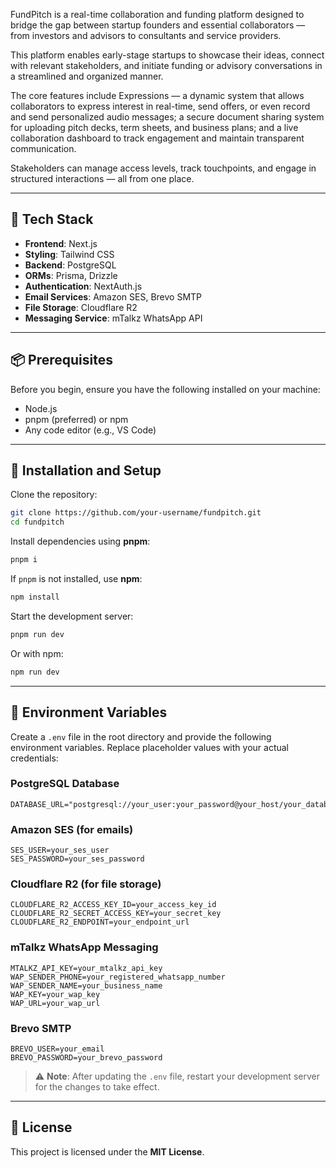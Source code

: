 FundPitch is a real-time collaboration and funding platform designed to bridge the gap between startup founders and essential collaborators — from investors and advisors to consultants and service providers.

This platform enables early-stage startups to showcase their ideas, connect with relevant stakeholders, and initiate funding or advisory conversations in a streamlined and organized manner.

The core features include Expressions — a dynamic system that allows collaborators to express interest in real-time, send offers, or even record and send personalized audio messages; a secure document sharing system for uploading pitch decks, term sheets, and business plans; and a live collaboration dashboard to track engagement and maintain transparent communication.

Stakeholders can manage access levels, track touchpoints, and engage in structured interactions — all from one place.

---

## 🔧 Tech Stack

- **Frontend**: Next.js  
- **Styling**: Tailwind CSS  
- **Backend**: PostgreSQL  
- **ORMs**: Prisma, Drizzle  
- **Authentication**: NextAuth.js  
- **Email Services**: Amazon SES, Brevo SMTP  
- **File Storage**: Cloudflare R2  
- **Messaging Service**: mTalkz WhatsApp API  

---

## 📦 Prerequisites

Before you begin, ensure you have the following installed on your machine:

- Node.js  
- pnpm (preferred) or npm  
- Any code editor (e.g., VS Code)

---

## 🚀 Installation and Setup

Clone the repository:

```bash
git clone https://github.com/your-username/fundpitch.git
cd fundpitch
```

Install dependencies using **pnpm**:

```bash
pnpm i
```

If `pnpm` is not installed, use **npm**:

```bash
npm install
```

Start the development server:

```bash
pnpm run dev
```

Or with npm:

```bash
npm run dev
```

---

## 🔐 Environment Variables

Create a `.env` file in the root directory and provide the following environment variables. Replace placeholder values with your actual credentials:

### PostgreSQL Database

```env
DATABASE_URL="postgresql://your_user:your_password@your_host/your_database"
```

### Amazon SES (for emails)

```env
SES_USER=your_ses_user
SES_PASSWORD=your_ses_password
```

### Cloudflare R2 (for file storage)

```env
CLOUDFLARE_R2_ACCESS_KEY_ID=your_access_key_id
CLOUDFLARE_R2_SECRET_ACCESS_KEY=your_secret_key
CLOUDFLARE_R2_ENDPOINT=your_endpoint_url
```

### mTalkz WhatsApp Messaging

```env
MTALKZ_API_KEY=your_mtalkz_api_key
WAP_SENDER_PHONE=your_registered_whatsapp_number
WAP_SENDER_NAME=your_business_name
WAP_KEY=your_wap_key
WAP_URL=your_wap_url
```

### Brevo SMTP

```env
BREVO_USER=your_email
BREVO_PASSWORD=your_brevo_password
```

> ⚠️ **Note**: After updating the `.env` file, restart your development server for the changes to take effect.

---

## 📄 License

This project is licensed under the **MIT License**.
